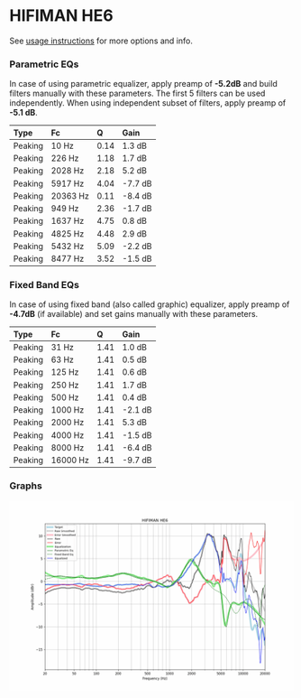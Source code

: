 # HIFIMAN HE6
See [usage instructions](https://github.com/jaakkopasanen/AutoEq#usage) for more options and info.

### Parametric EQs
In case of using parametric equalizer, apply preamp of **-5.2dB** and build filters manually
with these parameters. The first 5 filters can be used independently.
When using independent subset of filters, apply preamp of **-5.1 dB**.

| Type    | Fc       |    Q | Gain    |
|:--------|:---------|:-----|:--------|
| Peaking | 10 Hz    | 0.14 | 1.3 dB  |
| Peaking | 226 Hz   | 1.18 | 1.7 dB  |
| Peaking | 2028 Hz  | 2.18 | 5.2 dB  |
| Peaking | 5917 Hz  | 4.04 | -7.7 dB |
| Peaking | 20363 Hz | 0.11 | -8.4 dB |
| Peaking | 949 Hz   | 2.36 | -1.7 dB |
| Peaking | 1637 Hz  | 4.75 | 0.8 dB  |
| Peaking | 4825 Hz  | 4.48 | 2.9 dB  |
| Peaking | 5432 Hz  | 5.09 | -2.2 dB |
| Peaking | 8477 Hz  | 3.52 | -1.5 dB |

### Fixed Band EQs
In case of using fixed band (also called graphic) equalizer, apply preamp of **-4.7dB**
(if available) and set gains manually with these parameters.

| Type    | Fc       |    Q | Gain    |
|:--------|:---------|:-----|:--------|
| Peaking | 31 Hz    | 1.41 | 1.0 dB  |
| Peaking | 63 Hz    | 1.41 | 0.5 dB  |
| Peaking | 125 Hz   | 1.41 | 0.6 dB  |
| Peaking | 250 Hz   | 1.41 | 1.7 dB  |
| Peaking | 500 Hz   | 1.41 | 0.4 dB  |
| Peaking | 1000 Hz  | 1.41 | -2.1 dB |
| Peaking | 2000 Hz  | 1.41 | 5.3 dB  |
| Peaking | 4000 Hz  | 1.41 | -1.5 dB |
| Peaking | 8000 Hz  | 1.41 | -6.4 dB |
| Peaking | 16000 Hz | 1.41 | -9.7 dB |

### Graphs
![](./HIFIMAN%20HE6.png)